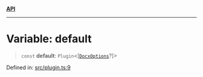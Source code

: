 [**API**](../API.md)

***

# Variable: default

> `const` **default**: `Plugin`\<\[[`DocxOptions`](../interfaces/DocxOptions.md)?\]\>

Defined in: [src/plugin.ts:9](https://github.com/inokawa/remark-docx/blob/020caed5daac73edb3764fa82eba18e03f68d466/src/plugin.ts#L9)
